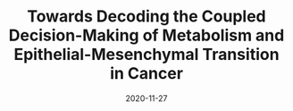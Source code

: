 ---
title: "Towards Decoding the Coupled Decision-Making of Metabolism and Epithelial-Mesenchymal Transition in Cancer"
collection: publications
link: 'https://arxiv.org/abs/2011.13554'
date: 2020-11-27
venue: 'arXiv preprint'
authors: 'Dongya Jia, Jun Hyoung Park, Harsimran Kaur, Kwang Hwa Jung, Sukjin Yang, Shubham Tripathi, Madeline Galbraith, Youyuan Deng, Mohit Kumar Jolly, Benny Abraham Kaipparettu, José N. Onuchic, and Herbert Levine'
---